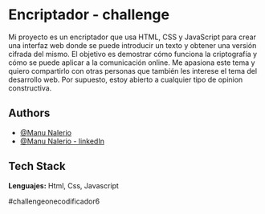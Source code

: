 # Encriptador - challenge

Mi proyecto es un encriptador que usa HTML, CSS y JavaScript para crear una interfaz web donde se puede introducir un texto y obtener una versión cifrada del mismo. El objetivo es demostrar cómo funciona la criptografía y cómo se puede aplicar a la comunicación online. Me apasiona este tema y quiero compartirlo con otras personas que también les interese el tema del desarrollo web.
Por supuesto, estoy abierto a cualquier tipo de opinion constructiva.

## Authors

- [@Manu Nalerio](https://github.com/ManuNalerio)
- [@Manu Nalerio - linkedIn](https://www.linkedin.com/in/manuel-nalerio/)

## Tech Stack

**Lenguajes:** Html, Css, Javascript

#challengeonecodificador6
